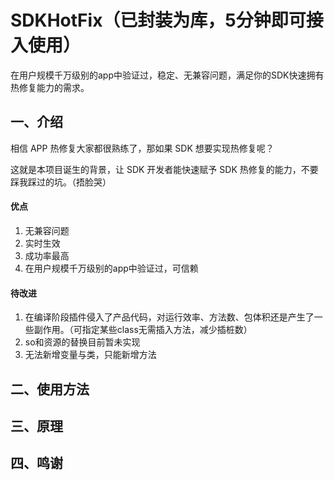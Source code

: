 # SDKHotFix（已封装为库，5分钟即可接入使用）

在用户规模千万级别的app中验证过，稳定、无兼容问题，满足你的SDK快速拥有热修复能力的需求。

## 一、介绍

相信 APP 热修复大家都很熟练了，那如果 SDK 想要实现热修复呢？

这就是本项目诞生的背景，让 SDK 开发者能快速赋予 SDK 热修复的能力，不要踩我踩过的坑。（捂脸哭）

#### 优点

1. 无兼容问题
2. 实时生效
3. 成功率最高
4. 在用户规模千万级别的app中验证过，可信赖

#### 待改进
1. 在编译阶段插件侵入了产品代码，对运行效率、方法数、包体积还是产生了一些副作用。（可指定某些class无需插入方法，减少插桩数）
2. so和资源的替换目前暂未实现
3. 无法新增变量与类，只能新增方法 

## 二、使用方法

## 三、原理

## 四、鸣谢
